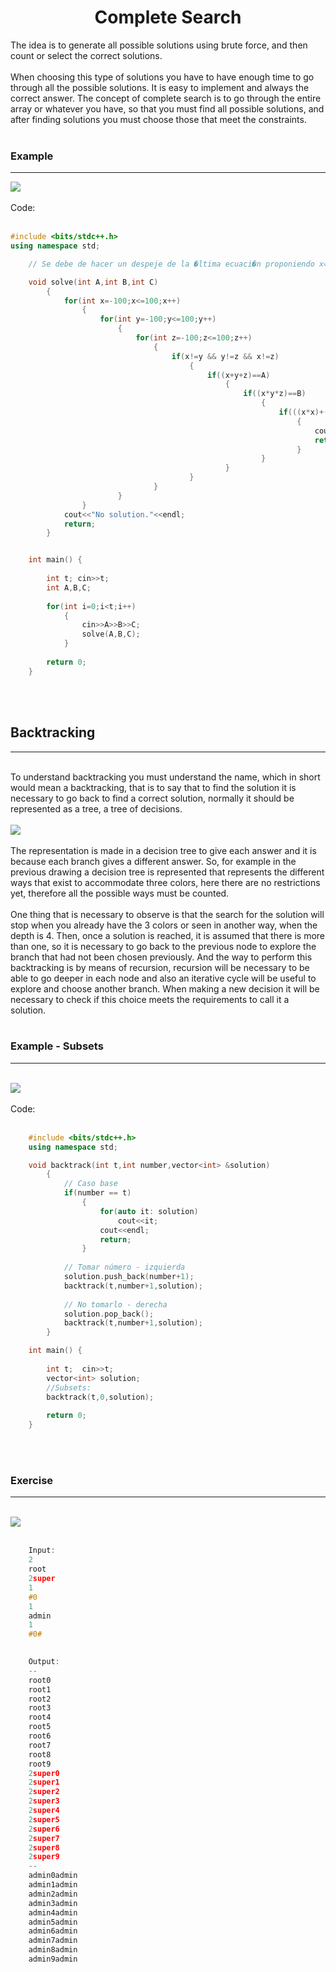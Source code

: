 <h1 align=center>Complete Search</h1>

<p>
	The idea is to generate all possible solutions using brute force, and then count or select the correct solutions.
	<br><br>
	When choosing this type of solutions you have to have enough time to go through all the possible solutions. It is easy to implement and always the correct answer.
	The concept of complete search is to go through the entire array or whatever you have, so that you must find all possible solutions, and after finding solutions you must choose those that meet the constraints.
	<br><br>
	<h3>Example</h3>
	<hr>
	<img src="./Images/c_search.jpg">
	<br><br>
	Code:<br><br>
	

```c++
#include <bits/stdc++.h>
using namespace std;

	// Se debe de hacer un despeje de la �ltima ecuaci�n proponiendo x=1 y y=2 C =10000

	void solve(int A,int B,int C)
	    {
	        for(int x=-100;x<=100;x++)
	            {
	                for(int y=-100;y<=100;y++)
	                    {
	                        for(int z=-100;z<=100;z++)
	                            {
	                                if(x!=y && y!=z && x!=z)
	                                    {
	                                        if((x+y+z)==A)
	                                            {
	                                                if((x*y*z)==B)
	                                                    {
	                                                        if(((x*x)+(y*y)+(z*z))==C)
	                                                            {
	                                                                cout<<x<<" "<<y<<" "<<z<<endl;
	                                                                return;
	                                                            }
	                                                    }
	                                            }
	                                    }
	                            }
	                    }
	            }
	        cout<<"No solution."<<endl;
	        return;
	    }


	int main() {
	    
	    int t; cin>>t;
	    int A,B,C;
	    
	    for(int i=0;i<t;i++)
	        {
	            cin>>A>>B>>C;
	            solve(A,B,C);
	        }
	    
		return 0;
	}
```
<br><br>

<h2>Backtracking</h2>
<hr><br>
	To understand backtracking you must understand the name, which in short would mean a backtracking, that is to say that to find the solution it is necessary to go back to find a correct solution, normally it should be represented as a tree, a tree of decisions.
<br><br>
<img src="./Images/backtrack_1.png">
<br><br>
The representation is made in a decision tree to give each answer and it is because each branch gives a different answer. So, for example in the previous drawing a decision tree is represented that represents the different ways that exist to accommodate three colors, here there are no restrictions yet, therefore all the possible ways must be counted.
<br><br>
One thing that is necessary to observe is that the search for the solution will stop when you already have the 3 colors or seen in another way, when the depth is 4.
Then, once a solution is reached, it is assumed that there is more than one, so it is necessary to go back to the previous node to explore the branch that had not been chosen previously. And the way to perform this backtracking is by means of recursion, recursion will be necessary to be able to go deeper in each node and also an iterative cycle will be useful to explore and choose another branch. When making a new decision it will be necessary to check if this choice meets the requirements to call it a solution.
<br><br>
<h3>Example - Subsets</h3>
<hr><br>
<img src="./Images/subsets.png">
<br><br>
Code:<br><br>

```c++
	#include <bits/stdc++.h>
	using namespace std;

	void backtrack(int t,int number,vector<int> &solution)
	    {
	        // Caso base
	        if(number == t)
	            {
	                for(auto it: solution)
	                    cout<<it;
	                cout<<endl;
	                return;
	            }
	        
	        // Tomar número - izquierda
	        solution.push_back(number+1);
	        backtrack(t,number+1,solution);
	        
	        // No tomarlo - derecha
	        solution.pop_back();
	        backtrack(t,number+1,solution);
	    }

	int main() {
	    
	    int t;  cin>>t;
	    vector<int> solution;
	    //Subsets:
	    backtrack(t,0,solution);
	    
		return 0;
	}
```

<br><br>

<h3>Exercise</h3>
<hr><br>
<img src="./Images/problem_bck.jpg">
<br><br>


```c++
	Input:
	2
	root
	2super
	1
	#0
	1
	admin
	1
	#0#

	
	Output:
	--
	root0
	root1
	root2
	root3
	root4
	root5
	root6
	root7
	root8
	root9
	2super0
	2super1
	2super2
	2super3
	2super4
	2super5
	2super6
	2super7
	2super8
	2super9
	--
	admin0admin
	admin1admin
	admin2admin
	admin3admin
	admin4admin
	admin5admin
	admin6admin
	admin7admin
	admin8admin
	admin9admin
```

	
</p>
